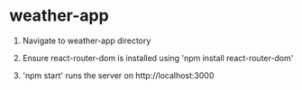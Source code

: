 # weather-app

1) Navigate to weather-app directory

2) Ensure react-router-dom is installed using 'npm install react-router-dom'

2) 'npm start' runs the server on http://localhost:3000